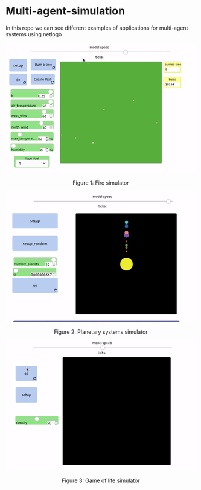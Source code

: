 # Multi-agent-simulation

In this repo we can see different examples of applications for multi-agent systems using netlogo

<p align="center"> 
   <img src="videos/incendio.gif" alt="forest burnt"></img>
   <p align="center">Figure 1: Fire simulator</p>
</p>

<p align="center"> 
   <img src="videos/sistema.gif" alt="solar system"></img>
   <p align="center">Figure 2: Planetary systems simulator</p>
</p>

<p align="center"> 
   <img src="videos/game_of_life.gif" alt="Game of life"></img>
   <p align="center">Figure 3: Game of life simulator</p>
</p>
